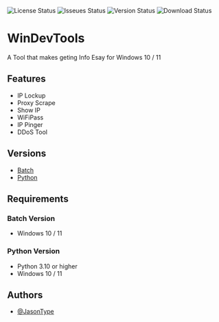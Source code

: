 ![License Status](https://img.shields.io/github/license/JasonType/WinDevTools?style=flat-square) ![Isseues Status](https://img.shields.io/github/issues/JasonType/WinDevTools?style=flat-square) ![Version Status](https://img.shields.io/badge/version-v0.1-brightgreen?style=flat-square) ![Download Status](https://img.shields.io/github/downloads/JasonType/WinDevTools/total?style=flat-square)


# WinDevTools
A Tool that makes geting Info Esay for Windows 10 / 11

## Features

- IP Lockup
- Proxy Scrape
- Show IP
- WiFiPass
- IP Pinger
- DDoS Tool

## Versions
- [Batch](https://github.com/JasonType/WinDevTools/tree/Batch)
- [Python](https://github.com/JasonType/WinDevTools/tree/Python)

## Requirements

### Batch Version
- Windows 10 / 11

### Python Version
- Python 3.10 or higher
- Windows 10 / 11
    
## Authors

- [@JasonType](https://www.github.com/JasonType)


